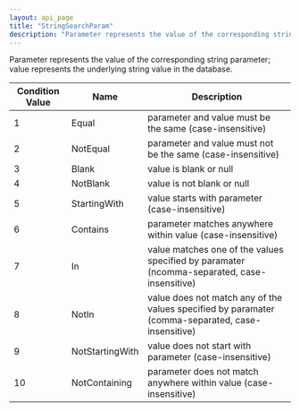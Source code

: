 ```yaml
---
layout: api_page
title: "StringSearchParam"
description: "Parameter represents the value of the corresponding string parameter; value represents the underlying string value in the database"
---
```



Parameter represents the value of the corresponding string parameter; value represents the underlying string value in the database.

| Condition Value | Name | Description |
| --------------- | ---- | ----------- |
| 1 | Equal | parameter and value must be the same (case-insensitive)
| 2 | NotEqual | parameter and value must not be the same (case-insensitive)
| 3 | Blank | value is blank or null
| 4 | NotBlank | value is not blank or null
| 5 | StartingWith | value starts with parameter (case-insensitive)
| 6 | Contains | parameter matches anywhere within value (case-insensitive)
| 7 | In | value matches one of the values specified by paramater (ncomma-separated, case-insensitive)
| 8 | NotIn | value does not match any of the values specified by paramater (comma-separated, case-insensitive)
| 9 | NotStartingWith | value does not start with parameter (case-insensitive)
| 10 | NotContaining | parameter does not match anywhere within value (case-insensitive)
